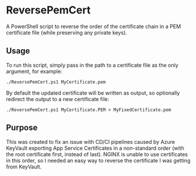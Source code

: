 # ReversePemCert

A PowerShell script to reverse the order of the certificate chain in a PEM certificate file (while preserving any private keys).

## Usage
To run this script, simply pass in the path to a certificate file as the only argument, for example: 

`./ReversePemCert.ps1 MyCertificate.pem`

By default the updated certificate will be written as output, so optionally redirect the output to a new certificate file:

`./ReversePemCert.ps1 MyCertificate.PEM > MyFixedCertificate.pem`

## Purpose

This was created to fix an issue with CD/CI pipelines caused by Azure KeyVault exporting App Service Certificates in a non-standard order (with the root certificate first, instead of last).  NGINX is unable to use certificates in this order, so I needed an easy way to reverse the certificate I was getting from KeyVault.
